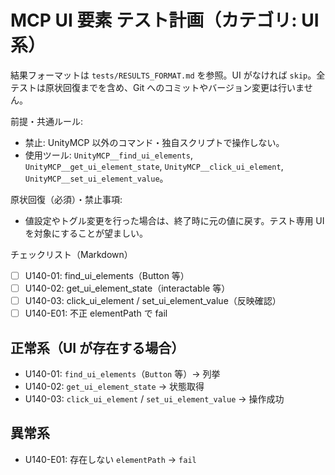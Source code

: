 # MCP UI 要素 テスト計画（カテゴリ: UI系）

結果フォーマットは `tests/RESULTS_FORMAT.md` を参照。UI がなければ `skip`。全テストは原状回復までを含め、Git へのコミットやバージョン変更は行いません。

前提・共通ルール:
- 禁止: UnityMCP 以外のコマンド・独自スクリプトで操作しない。
- 使用ツール: `UnityMCP__find_ui_elements`, `UnityMCP__get_ui_element_state`, `UnityMCP__click_ui_element`, `UnityMCP__set_ui_element_value`。

原状回復（必須）・禁止事項:
- 値設定やトグル変更を行った場合は、終了時に元の値に戻す。テスト専用 UI を対象にすることが望ましい。

チェックリスト（Markdown）
- [ ] U140-01: find_ui_elements（Button 等）
- [ ] U140-02: get_ui_element_state（interactable 等）
- [ ] U140-03: click_ui_element / set_ui_element_value（反映確認）
- [ ] U140-E01: 不正 elementPath で fail

## 正常系（UI が存在する場合）

- U140-01: `find_ui_elements`（`Button` 等）→ 列挙
- U140-02: `get_ui_element_state` → 状態取得
- U140-03: `click_ui_element` / `set_ui_element_value` → 操作成功

## 異常系

- U140-E01: 存在しない `elementPath` → `fail`
